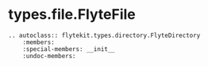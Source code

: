 # types.file.FlyteFile

```{eval-rst}
.. autoclass:: flytekit.types.directory.FlyteDirectory
    :members:
    :special-members: __init__
    :undoc-members:
```